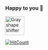 
### Happy to you 👋



<a href="https://github.com/nastyox/Rando.js#nastyox"><img src="http://randojs.com/images/shapeShifterGray.gif" alt="Gray shape shifter" height="60"/></a>
 




[![HitCount](http://hits.dwyl.com/himanshuRepo/himanshuRepo.svg)](http://hits.dwyl.com/himanshuRepo/himanshuRepo)


<!--
**himanshuRepo/himanshuRepo** is a ✨ _special_ ✨ repository because its `README.md` (this file) appears on your GitHub profile.
<p align="center"><a href="https://github.com/himanshuRepo"><img src="http://randojs.com/images/barsSmall.gif" alt="Animated footer bars" width="100%"/></a></p>
<p align="center"><a href="https://github.com/himanshuRepo"><img src="http://randojs.com/images/backToTopButton.png" alt="Back to top" height="29"/></a></p>
Here are some ideas to get you started:

- 🔭 I’m currently working on ...
- 🌱 I’m currently learning ...
- 👯 I’m looking to collaborate on ...
- 🤔 I’m looking for help with ...
- 💬 Ask me about ...
- 📫 How to reach me: ...
- 😄 Pronouns: ...
- ⚡ Fun fact: ...
-->
